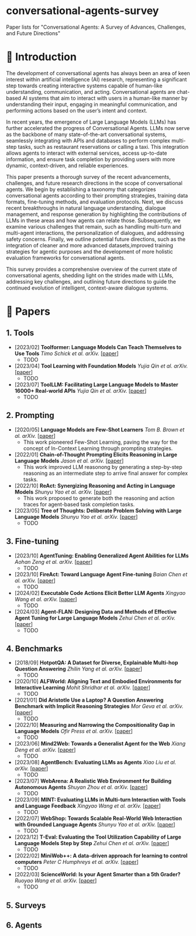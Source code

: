 # conversational-agents-survey
Paper lists for "Conversational Agents: A Survey of Advances, Challenges, and Future Directions"

# 💫 Introduction
The development of conversational agents has always been an area of keen interest within artificial intelligence (AI) research, representing a significant step towards creating interactive systems capable of human-like understanding, communication, and acting. Conversational agents are chat-based AI systems that aim to interact with users in a human-like manner by understanding their input, engaging in meaningful communication, and performing actions based on the user’s intent and context.

In recent years, the emergence of Large Language Models (LLMs) has further accelerated the progress of Conversational Agents. LLMs now serve as the backbone of many state-of-the-art conversational systems, seamlessly integrating with APIs and databases to perform complex multi-step tasks, such as restaurant reservations or calling a taxi. This integration allows agents to interact with external services, access up-to-date information, and ensure task completion by providing users with more dynamic, context-driven, and reliable experiences.

This paper presents a thorough survey of the recent advancements, challenges, and future research directions in the scope of conversational agents. We begin by establishing a taxonomy that categorizes conversational agents according to their prompting strategies, training data formats, fine-tuning methods, and evaluation protocols. Next, we discuss recent breakthroughs in natural language understanding, dialogue management, and response generation by highlighting the contributions of LLMs in these areas and how agents can relate those. Subsequently, we examine various challenges that remain, such as handling multi-turn and multi-agent interactions, the personalization of dialogues, and addressing safety concerns. Finally, we outline potential future directions, such as the integration of cleaner and more advanced datasets,improved training strategies for agentic purposes and the development of more holistic evaluation frameworks for conversational agents.

This survey provides a comprehensive overview of the current state of conversational agents, shedding light on the strides made with LLMs, addressing key challenges, and outlining future directions to guide the continued evolution of intelligent, context-aware dialogue systems.

# 📝 Papers

## 1. Tools
- [2023/02] **Toolformer: Language Models Can Teach Themselves to Use Tools** *Timo Schick et al. arXiv.* [[paper](https://arxiv.org/abs/2302.04761)]
  - TODO
- [2023/04] **Tool Learning with Foundation Models** *Yujia Qin et al. arXiv.* [[paper](https://arxiv.org/abs/2304.08354)]
  - TODO
- [2023/07] **ToolLLM: Facilitating Large Language Models to Master 16000+ Real-world APIs** *Yujia Qin et al. arXiv.* [[paper](https://arxiv.org/abs/2307.16789)]
  - TODO

## 2. Prompting
- [2020/05] **Language Models are Few-Shot Learners** *Tom B. Brown et al. arXiv.* [[paper](https://arxiv.org/abs/2005.14165)]
  - This work pioneered Few-Shot Learning, paving the way for the concept of In-Context Learning through prompting strategies.
- [2022/01] **Chain-of-Thought Prompting Elicits Reasoning in Large Language Models** *Jason et al. arXiv.* [[paper](https://arxiv.org/abs/2201.11903)]
  - This work improved LLM reasonong by generating a step-by-step reasoning as an intermediate step to arrive final answer for complex tasks.
- [2022/10] **ReAct: Synergizing Reasoning and Acting in Language Models** *Shunyu Yao et al. arXiv.* [[paper](https://arxiv.org/abs/2210.03629)]
  - This work proposed to generate both the reasoning and action traces for agent-based task completion tasks.
- [2023/05] **Tree of Thoughts: Deliberate Problem Solving with Large Language Models** *Shunyu Yao et al. arXiv.* [[paper](https://arxiv.org/abs/2305.10601)]
  - TODO

## 3. Fine-tuning
- [2023/10] **AgentTuning: Enabling Generalized Agent Abilities for LLMs** *Aohan Zeng et al. arXiv.* [[paper](https://arxiv.org/abs/2310.12823)]
  - TODO
- [2023/10] **FireAct: Toward Language Agent Fine-tuning** *Baian Chen et al. arXiv.* [[paper](https://arxiv.org/abs/2310.05915)]
  - TODO
- [2024/02] **Executable Code Actions Elicit Better LLM Agents** *Xingyao Wang et al. arXiv.* [[paper](https://arxiv.org/abs/2402.01030)]
  - TODO
- [2024/03] **Agent-FLAN: Designing Data and Methods of Effective Agent Tuning for Large Language Models** *Zehui Chen et al. arXiv.* [[paper](https://arxiv.org/abs/2403.12881)]
  - TODO

## 4. Benchmarks
- [2018/09] **HotpotQA: A Dataset for Diverse, Explainable Multi-hop Question Answering** *Zhilin Yang et al. arXiv.* [[paper](https://arxiv.org/abs/1809.09600)]
  - TODO
- [2020/10] **ALFWorld: Aligning Text and Embodied Environments for Interactive Learning** *Mohit Shridhar et al. arXiv.* [[paper](https://arxiv.org/abs/2010.03768)]
  - TODO
- [2021/01] **Did Aristotle Use a Laptop? A Question Answering Benchmark with Implicit Reasoning Strategies** *Mor Geva et al. arXiv.* [[paper](https://arxiv.org/abs/2101.02235)]
  - TODO
- [2022/10] **Measuring and Narrowing the Compositionality Gap in Language Models** *Ofir Press et al. arXiv.* [[paper](https://arxiv.org/abs/2210.03350)]
  - TODO
- [2023/06] **Mind2Web: Towards a Generalist Agent for the Web** *Xiang Deng et al. arXiv.* [[paper](https://arxiv.org/abs/2306.06070)]
  - TODO
- [2023/08] **AgentBench: Evaluating LLMs as Agents** *Xiao Liu et al. arXiv.* [[paper](https://arxiv.org/abs/2308.03688)]
  - TODO
- [2023/07] **WebArena: A Realistic Web Environment for Building Autonomous Agents** *Shuyan Zhou et al. arXiv.* [[paper](https://arxiv.org/abs/2307.13854)]
  - TODO
- [2023/09] **MINT: Evaluating LLMs in Multi-turn Interaction with Tools and Language Feedback** *Xingyao Wang et al. arXiv.* [[paper](https://arxiv.org/abs/2309.10691)]
  - TODO
- [2022/07] **WebShop: Towards Scalable Real-World Web Interaction with Grounded Language Agents** *Shunyu Yao et al. arXiv.* [[paper](https://arxiv.org/abs/2207.01206)]
  - TODO
- [2023/12] **T-Eval: Evaluating the Tool Utilization Capability of Large Language Models Step by Step** *Zehui Chen et al. arXiv.* [[paper](https://arxiv.org/abs/2312.14033)]
  - TODO
- [2022/02] **MiniWob++: A data-driven approach for learning to control computers** *Peter C Humphreys et al. arXiv.* [[paper](https://arxiv.org/abs/2202.08137)]
  - TODO
- [2022/03] **ScienceWorld: Is your Agent Smarter than a 5th Grader?** *Ruoyao Wang et al. arXiv.* [[paper](https://arxiv.org/abs/2203.07540)]
  - TODO

## 5. Surveys

## 6. Agents
